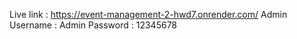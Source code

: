 Live link : https://event-management-2-hwd7.onrender.com/
Admin 
Username : Admin 
Password : 12345678
